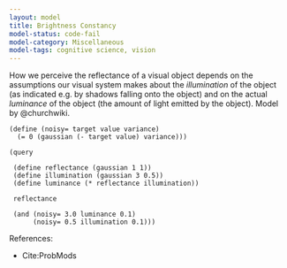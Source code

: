 ```yaml
---
layout: model
title: Brightness Constancy
model-status: code-fail
model-category: Miscellaneous
model-tags: cognitive science, vision
---
```


How we perceive the reflectance of a visual object depends on the
assumptions our visual system makes about the *illumination* of the
object (as indicated e.g. by shadows falling onto the object) and
on the actual *luminance* of the object (the amount of light
emitted by the object). Model by @churchwiki.

    (define (noisy= target value variance)
      (= 0 (gaussian (- target value) variance)))
    
    (query
    
     (define reflectance (gaussian 1 1))
     (define illumination (gaussian 3 0.5))
     (define luminance (* reflectance illumination))
    
     reflectance
    
     (and (noisy= 3.0 luminance 0.1)
          (noisy= 0.5 illumination 0.1)))

References:

- Cite:ProbMods
